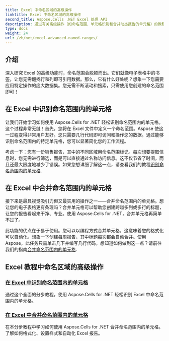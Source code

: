 ```yaml
---
title: Excel 中命名区域的高级操作
linktitle: Excel 中命名区域的高级操作
second_title: Aspose.Cells .NET Excel 处理 API
description: 通过有关高级操作（如命名范围、单元格识别和合并动态报告的单元格）的教程释放 Aspose.Cells for .NET 的潜力。
type: docs
weight: 24
url: /zh/net/excel-advanced-named-ranges/
---
```

## 介绍

深入研究 Excel 的高级功能时，命名范围会脱颖而出。它们就像电子表格中的书签，让您无需翻找行和列即可引用数据。那么，它有什么好处呢？想象一下您需要应用特定操作的庞大数据集。您无需不断滚动和搜索，只需使用您创建的命名范围即可！ 

## 在 Excel 中识别命名范围内的单元格

让我们开始学习如何使用 Aspose.Cells for .NET 轻松识别命名范围内的单元格。这个过程非常无缝！首先，您将在 Excel 文件中定义一个命名范围。Aspose 使这一过程变得非常用户友好。您只需要几行代码即可访问和操作您的数据。通过能够识别命名范围内的特定单元格，您可以显著简化您的工作流程。 

考虑一下：您有一份销售报告，其中的不同区域用命名范围标记。每次想要提取信息时，您无需进行筛选，而是可以直接通过名称访问信息。这不仅节省了时间，而且还最大限度地减少了错误。如果您想详细了解这一点，请查看我们的教程[识别命名范围内的单元格](./identify-cells-in-named-range/). 

## 在 Excel 中合并命名范围内的单元格

接下来是最具视觉吸引力但又最实用的操作之一——合并命名范围内的单元格。想让您的电子表格更有条理吗？合并单元格可以帮助您创建跨越多列或多行的标题，让您的报告看起来干净、专业。使用 Aspose.Cells for .NET，合并单元格再简单不过了。 

此功能的优点在于易于使用。您可以以编程方式合并单元格，这意味着您的格式化可以自动化。想象一下创建每周报告，其中标题每次都会自动合并。使用 Aspose，此任务只需单击几下并编写几行代码。想知道如何做到这一点？请前往我们的指南[合并命名范围内的单元格](./merge-cells-in-named-range/).

## Excel 教程中命名区域的高级操作
### [在 Excel 中识别命名范围内的单元格](./identify-cells-in-named-range/)
通过这个全面的分步教程，使用 Aspose.Cells for .NET 轻松识别 Excel 中命名范围内的单元格。
### [在 Excel 中合并命名范围内的单元格](./merge-cells-in-named-range/)
在本分步教程中学习如何使用 Aspose.Cells for .NET 合并命名范围内的单元格。了解如何格式化、设置样式和自动化 Excel 报告。